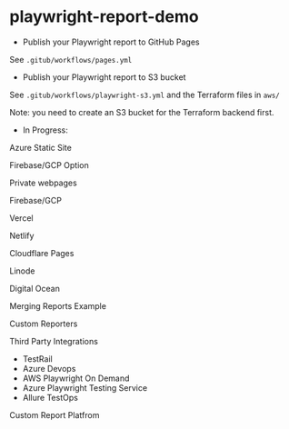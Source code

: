 # playwright-report-demo

- Publish your Playwright report to GitHub Pages

See `.gitub/workflows/pages.yml`

- Publish your Playwright report to S3 bucket

See `.gitub/workflows/playwright-s3.yml` and the Terraform files in `aws/`

Note: you need to create an S3 bucket for the Terraform backend first.

- In Progress:

Azure Static Site

Firebase/GCP Option

Private webpages

Firebase/GCP

Vercel

Netlify

Cloudflare Pages

Linode

Digital Ocean

Merging Reports Example

Custom Reporters

Third Party Integrations
- TestRail
- Azure Devops
- AWS Playwright On Demand
- Azure Playwright Testing Service
- Allure TestOps

Custom Report Platfrom

